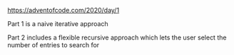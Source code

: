 https://adventofcode.com/2020/day/1

Part 1 is a naive iterative approach

Part 2 includes a flexible recursive approach which lets the user select the number of entries to search for